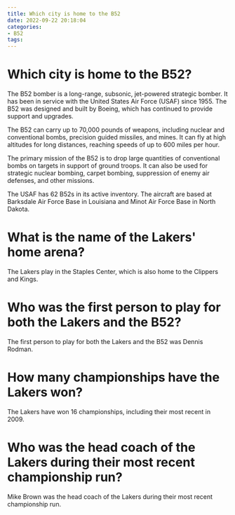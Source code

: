 ```yaml
---
title: Which city is home to the B52
date: 2022-09-22 20:18:04
categories:
- B52
tags:
---
```



#  Which city is home to the B52?

The B52 bomber is a long-range, subsonic, jet-powered strategic bomber. It has been in service with the United States Air Force (USAF) since 1955. The B52 was designed and built by Boeing, which has continued to provide support and upgrades.

The B52 can carry up to 70,000 pounds of weapons, including nuclear and conventional bombs, precision guided missiles, and mines. It can fly at high altitudes for long distances, reaching speeds of up to 600 miles per hour.

The primary mission of the B52 is to drop large quantities of conventional bombs on targets in support of ground troops. It can also be used for strategic nuclear bombing, carpet bombing, suppression of enemy air defenses, and other missions.

The USAF has 62 B52s in its active inventory. The aircraft are based at Barksdale Air Force Base in Louisiana and Minot Air Force Base in North Dakota.

#  What is the name of the Lakers' home arena?

The Lakers play in the Staples Center, which is also home to the Clippers and Kings.

#  Who was the first person to play for both the Lakers and the B52?

The first person to play for both the Lakers and the B52 was Dennis Rodman.

#  How many championships have the Lakers won?

The Lakers have won 16 championships, including their most recent in 2009.

#  Who was the head coach of the Lakers during their most recent championship run?

Mike Brown was the head coach of the Lakers during their most recent championship run.